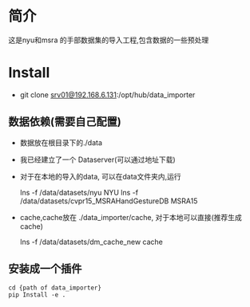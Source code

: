 # 简介

这是nyu和msra 的手部数据集的导入工程,包含数据的一些预处理

# Install

- git clone srv01@192.168.6.131:/opt/hub/data_importer


## 数据依赖(需要自己配置)
- 数据放在根目录下的./data
- 我已经建立了一个 Dataserver(可以通过地址下载)
- 对于在本地的导入的data, 可以在data文件夹内,运行

	lns -f /data/datasets/nyu NYU
	lns -f /data/datasets/cvpr15_MSRAHandGestureDB MSRA15

- cache,cache放在 ./data_importer/cache, 对于本地可以直接(推荐生成cache)

	lns -f /data/datasets/dm_cache_new cache

## 安装成一个插件

	cd {path of data_importer}
	pip Install -e .




